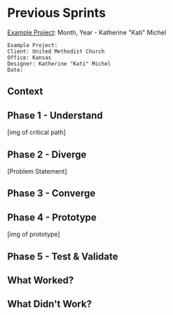 # Previous Sprints

[Example Project](): Month, Year - Katherine "Kati" Michel

```
Example Project: 
Client: United Methodist Church
Office: Kansas
Designer: Katherine "Kati" Michel
Date: 
```

## Context

## Phase 1 - Understand

[img of critical path]

## Phase 2 - Diverge

[Problem Statement]

## Phase 3 - Converge

## Phase 4 - Prototype

[img of prototype]

## Phase 5 - Test & Validate

## What Worked?

## What Didn't Work?



